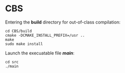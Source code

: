 # CBS
Entering the **build** directory for out-of-class compilation:

    cd CBS/build
    cmake -DCMAKE_INSTALL_PREFIX=/usr ..
    make
    sudo make install

Launch the execuatable file ***main***:

    cd src
    ./main
